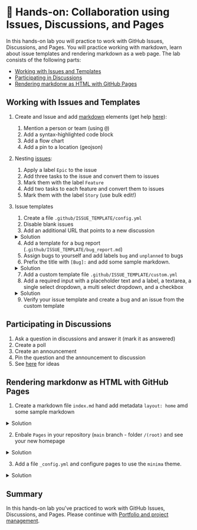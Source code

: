 # 🔨 Hands-on: Collaboration using Issues, Discussions, and Pages

In this hands-on lab you will practice to work with GitHub Issues, Discussions, and Pages. You will practice working with markdown, learn about issue templates and rendering markdown as a web page. The lab consists of the following parts:

- [Working with Issues and Templates](#working-with-issues-and-templates)
- [Participating in Discussions](#participating-in-discussions)
- [Rendering markdonw as HTML with GitHub Pages](#rendering-markdonw-as-html-with-github-pages)

## Working with Issues and Templates

1. Create and Issue and add [markdown](https://github.com/wulfland/AccelerateDevOps/issues/232) elements (get help [here](https://docs.github.com/en/get-started/writing-on-github/getting-started-with-writing-and-formatting-on-github/about-writing-and-formatting-on-github)):
    1. Mention a person or team (using <kbd>@</kbd>)
    2. Add a syntax-highlighted code block
    3. Add a flow chart
    4. Add a pin to a location (geojson)
2. Nesting [issues](https://github.com/wulfland/AccelerateDevOps/issues/233):
    1. Apply a label `Epic` to the issue
    2. Add three tasks to the issue and convert them to issues
    3. Mark them with the label `Feature`
    4. Add two tasks to each feature and convert them to issues 
    5. Mark them with the label `Story` (use bulk edit!)
3. Issue templates
    1. Create a file `.github/ISSUE_TEMPLATE/config.yml`
    2. Disable blank issues
    3. Add an additional URL that points to a new discussion  

    <details><summary>Solution</summary>

    ```yaml
    blank_issues_enabled: false
    contact_links:
      - name: 👥 Discussions
        url:  https://github.com/wulfland/AccelerateDevOps/discussions/new
        about: Please use discussions for issues that are not a bug, enhancement or feature request
    ```

    </details>

    4. Add a template for a bug report (`.github/ISSUE_TEMPLATE/bug_report.md`)
    5. Assign bugs to yourself and add labels `bug` and `unplanned` to bugs
    6. Prefix the title with `[Bug]:` and add some sample markdown.

    <details><summary>Solution</summary>    

    ```yaml
    ---
    name: 🐞 Bug report
    about: Create a report to help us improve
    title: '[Bug]:'
    labels: [bug, unplanned]
    assignees: 
      - wulfland
    ---

    **Describe the bug**
    A clear and concise description of what the bug is.

    **To Reproduce**
    Steps to reproduce the behavior:
    1. Go to '...'
    2. Click on '....'
    3. Scroll down to '....'
    4. See error

    ```

    </details>

    7. Add a custom template file `.github/ISSUE_TEMPLATE/custom.yml`
    8. Add a required input with a placeholder text and a label, a textarea, a single select dropdown, a multi select dropdown, and a checkbox

    <details><summary>Solution</summary>  
    
    ```yaml
    name: 💡 Custom Issue Form
    description: A custom form with different fields
    body:
      - type: input
        id: contact
        attributes:
          label: Contact Details
          description: How can we get in touch with you if we need more info?
          placeholder: ex. email@example.com
        validations:
          required: false
      - type: textarea
        id: what-happened
        attributes:
          label: What happened?
          description: Also tell us, what did you expect to happen?
          placeholder: Tell us what you see!
          value: "Tell us what you think"
        validations:
          required: true
      - type: dropdown
        id: version
        attributes:
          label: Version
          description: What version of our software are you running?
          options:
            - 1.0.2 (Default)
            - 1.0.3 (Edge)
            - 1.0.4 (Something)
        validations:
          required: true
      - type: dropdown
        id: browsers
        attributes:
          label: What browsers are you seeing the problem on?
          multiple: true
          options:
            - Firefox
            - Chrome
            - Safari
            - Microsoft Edge
      - type: checkboxes
        id: terms
        attributes:
          label: Code of Conduct
          description: By submitting this issue, you agree to follow our [Code of Conduct](https://example.com)
          options:
            - label: I agree to follow this project's Code of Conduct
              required: true
    ```
    
    </details>
    
    9. Verify your issue template and create a bug and an issue from the custom template

## Participating in Discussions

1. Ask a question in discussions and answer it (mark it as answered)
2. Create a poll 
3. Create an announcement
4. Pin the question and the announcement to discussion
5. See [here](https://github.com/wulfland/AccelerateDevOps/discussions) for ideas

## Rendering markdonw as HTML with GitHub Pages

1. Create a markdown file `index.md` hand add metadata `layout: home` amd some sample markdown 

<details><summary>Solution</summary> 
    
```yaml
---
layout: home
---

This is the the homepage `index.md`
```
    
</details>

2. Enbale `Pages` in your repository (`main` branch - folder `/(root)` and see your new homepage
 
<details><summary>Solution</summary> 
    <img width="722" alt="image" src="https://user-images.githubusercontent.com/5276337/173327871-e3f62cf0-c101-4e6c-8911-780c779d6571.png">
</details>

3. Add a file `_config.yml` and configure pages to use the `minima` theme.

<details><summary>Solution</summary> 

```YAML
title: GitHub Bootcamp
description: >-
  This is is a sample Jekyll website that is hosted in GitHub Pages.
  It is used in the `GitHub Bootcamp` workshop from @wulfland
twitter_username: mike_kaufmann
github_username: wulfland
theme: minima
markdown: kramdown
```

</details>

## Summary

In this hands-on lab you've practiced to work with GitHub Issues, Discussions, and Pages.
Please continue with [Portfolio and project management](../README.md#part-2--portfolio-and-project-management).
